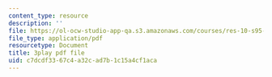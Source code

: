 ```yaml
---
content_type: resource
description: ''
file: https://ol-ocw-studio-app-qa.s3.amazonaws.com/courses/res-10-s95-physics-of-covid-19-transmission-fall-2020/c7dcdf3367c4a32cad7b1c15a4cf1aca_t4P_zSJbods.pdf
file_type: application/pdf
resourcetype: Document
title: 3play pdf file
uid: c7dcdf33-67c4-a32c-ad7b-1c15a4cf1aca
---
```

